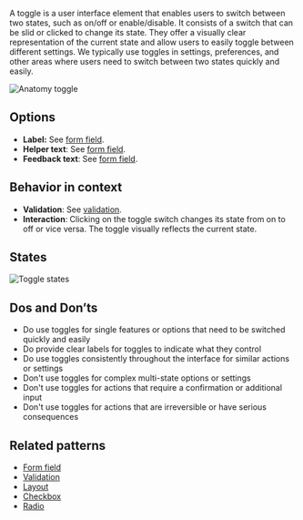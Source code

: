 A toggle is a user interface element that enables users to switch between two states, such as on/off or enable/disable. It consists of a switch that can be slid or clicked to change its state. They offer a visually clear representation of the current state and allow users to easily toggle between different settings. We typically use toggles in settings, preferences, and other areas where users need to switch between two states quickly and easily.

![Anatomy toggle](https://www.figma.com/design/wEptRgAezDU1z80Cn3eZ0o/iX-Pattern-Illustrations?node-id=3749-1943&t=VCAAFzKIYCDb7nIX-4)

## Options

- **Label:** See [form field](forms/forms-field.md).
- **Helper text**: See [form field](forms/forms-field.md).
- **Feedback text**: See [form field](forms/forms-field.md).

## Behavior in context

- **Validation**: See [validation](forms/forms-validation.mdx).
- **Interaction**: Clicking on the toggle switch changes its state from on to off or vice versa. The toggle visually reflects the current state.

## States

![Toggle states](https://www.figma.com/design/wEptRgAezDU1z80Cn3eZ0o/iX-Pattern-Illustrations?node-id=3389-9845&t=VCAAFzKIYCDb7nIX-4)

## Dos and Don’ts

- Do use toggles for single features or options that need to be switched quickly and easily  
- Do provide clear labels for toggles to indicate what they control  
- Do use toggles consistently throughout the interface for similar actions or settings  
- Don't use toggles for complex multi-state options or settings  
- Don't use toggles for actions that require a confirmation or additional input  
- Don't use toggles for actions that are irreversible or have serious consequences

## Related patterns

- [Form field](forms/forms-field.md)
- [Validation](forms/forms-validation.mdx)
- [Layout](forms/forms-layout.md)
- [Checkbox](checkbox.mdx)
- [Radio](radio.mdx)
